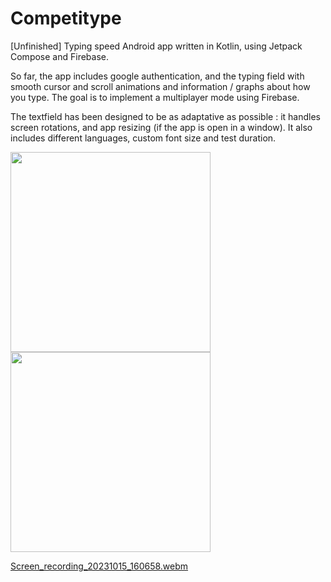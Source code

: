 # Competitype
[Unfinished] Typing speed Android app written in Kotlin, using Jetpack Compose and Firebase.

So far, the app includes google authentication, and the typing field with smooth cursor and scroll animations and information / graphs about how you type. The goal is to implement a multiplayer mode using Firebase. 

The textfield has been designed to be as adaptative as possible : it handles screen rotations, and app resizing (if the app is open in a window). It also includes different languages, custom font size and test duration.


<p>
  <img src="https://github.com/Patoche692/Competitype/assets/54531293/de5da7f2-dd75-4925-b54f-593ab6fb792b" width="320"/>
  <img src="https://github.com/Patoche692/Competitype/assets/54531293/3c77166f-053a-4c2f-984d-5a424012d70b" width="320"/>
</p>

[Screen_recording_20231015_160658.webm](https://github.com/Patoche692/Competitype/assets/54531293/56d62e88-fbdd-4785-a955-ca21098d891b)
